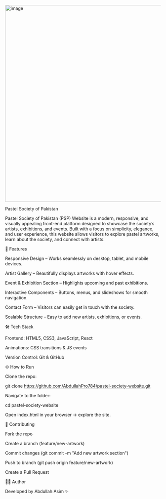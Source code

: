 <img width="1351" height="637" alt="image" src="https://github.com/user-attachments/assets/cce04528-2595-457e-ac0d-a914ae686eaa" />

Pastel Society of Pakistan

Pastel Society of Pakistan (PSP) Website is a modern, responsive, and visually appealing front-end platform designed to showcase the society’s artists, exhibitions, and events. Built with a focus on simplicity, elegance, and user experience, this website allows visitors to explore pastel artworks, learn about the society, and connect with artists.

🎨 Features

Responsive Design – Works seamlessly on desktop, tablet, and mobile devices.

Artist Gallery – Beautifully displays artworks with hover effects.

Event & Exhibition Section – Highlights upcoming and past exhibitions.

Interactive Components – Buttons, menus, and slideshows for smooth navigation.

Contact Form – Visitors can easily get in touch with the society.

Scalable Structure – Easy to add new artists, exhibitions, or events.

🛠️ Tech Stack

Frontend: HTML5, CSS3, JavaScript, React

Animations: CSS transitions & JS events

Version Control: Git & GitHub

⚙️ How to Run

Clone the repo:

git clone https://github.com/AbdullahPro784/pastel-society-website.git


Navigate to the folder:

cd pastel-society-website


Open index.html in your browser → explore the site.


🤝 Contributing

Fork the repo

Create a branch (feature/new-artwork)

Commit changes (git commit -m "Add new artwork section")

Push to branch (git push origin feature/new-artwork)

Create a Pull Request

👨‍💻 Author

Developed by Abdullah Asim ✨
